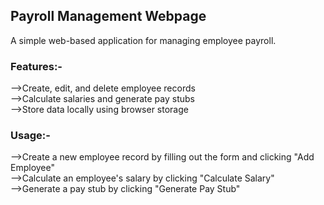 <h2>﻿Payroll Management Webpage</h2>
A simple web-based application for managing employee payroll.

<h3>Features:-</h3>
-->Create, edit, and delete employee records<br>
-->Calculate salaries and generate pay stubs<br>
-->Store data locally using browser storage

<h3>Usage:-</h3>
-->Create a new employee record by filling out the form and clicking "Add Employee"<br>
-->Calculate an employee's salary by clicking "Calculate Salary"<br>
-->Generate a pay stub by clicking "Generate Pay Stub"
